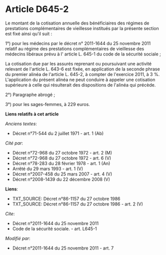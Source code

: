 # Article D645-2

Le montant de la cotisation annuelle des bénéficiaires des régimes de prestations complémentaires de vieillesse institués par
la présente section est fixé ainsi qu'il suit : 

1°) pour les médecins                                                  par le décret n° 2011-1644 du 25 novembre 2011 relatif
au régime des prestations complémentaires de vieillesse des médecins libéraux prévu à l' article L. 645-1 du code de la
sécurité sociale  ; 

La cotisation due par les assurés reprenant ou poursuivant une activité relevant de l'article L. 643-6 est fixée, en
application de la seconde phrase du premier alinéa de l'article L. 645-2, à compter de l'exercice 2011, à 3 %. L'application
du présent alinéa ne peut conduire à appeler une cotisation supérieure à celle qui résulterait des dispositions de l'alinéa
qui précède. 

2°) Paragraphe abrogé ; 

3°) pour les sages-femmes, à 229 euros.

**Liens relatifs à cet article**

_Anciens textes_:

  - Décret n°71-544 du 2 juillet 1971 - art. 1 (Ab)

_Cité par_:

  - Décret n°72-968 du 27 octobre 1972 - art. 2 (M)
  - Décret n°72-968 du 27 octobre 1972 - art. 6 (V)
  - Décret n°78-283 du 28 février 1978 - art. 1 (An)
  - Arrêté du 29 mars 1993 - art. 1 (V)
  - Décret n°2007-458 du 25 mars 2007 - art. 4 (V)
  - Décret n°2008-1439 du 22 décembre 2008 (V)

**Liens**:

  - TXT_SOURCE: Décret n°86-1157 du 27 octobre 1986
  - TXT_SOURCE: Décret n°86-1157 du 27 octobre 1986 - art. 2 (V)

_Cite_:

  - Décret n°2011-1644 du 25 novembre 2011
  - Code de la sécurité sociale. - art. L645-1

_Modifié par_:

  - Décret n°2011-1644 du 25 novembre 2011 - art. 7
